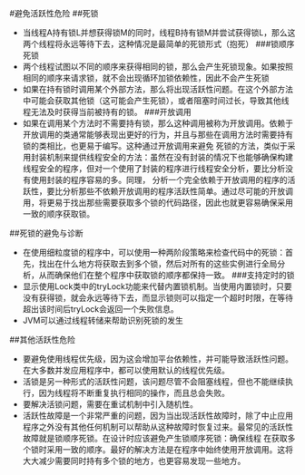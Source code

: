 #避免活跃性危险
##死锁
- 当线程A持有锁L并想获得锁M的同时，线程B持有锁M并尝试获得锁L，那么这两个线程将永远等待下去，这种情况是最简单的死锁形式（抱死）
###锁顺序死锁
- 两个线程试图以不同的顺序来获得相同的锁，那么会产生死锁现象。如果按照相同的顺序来请求锁，就不会出现循环加锁依赖性，因此不会产生死锁
- 如果在持有锁时调用某个外部方法，那么将出现活跃性问题。在这个外部方法中可能会获取其他锁（这可能会产生死锁），或者阻塞时间过长，导致其他线程无法及时获得当前被持有的锁。
###开放调用
- 如果在调用某个方法时不需要持有锁，那么这种调用被称为开放调用。依赖于开放调用的类通常能够表现出更好的行为，并且与那些在调用方法时需要持有锁的类相比，也更易于编写。这种通过开放调用来避免
死锁的方法，类似于采用封装机制来提供线程安全的方法：虽然在没有封装的情况下也能够确保构建线程安全的程序，但对一个使用了封装的程序进行线程安全分析，要比分析没有使用封装的程序容易的多。同理，
分析一个完全依赖于开放调用的程序的活跃性，要比分析那些不依赖开放调用的程序活跃性简单。通过尽可能的开放调用，将更易于找出那些需要获取多个锁的代码路径，因此也就更容易确保采用一致的顺序获取锁。

##死锁的避免与诊断
- 在使用细粒度锁的程序中，可以使用一种两阶段策略来检查代码中的死锁：首先，找出在什么地方将获取去到多个锁，然后对所有的这些实例进行全局分析，从而确保他们在整个程序中获取锁的顺序都保持一致。
###支持定时的锁
- 显示使用Lock类中的tryLock功能来代替内置锁机制。当使用内置锁时，只要没有获得锁，就会永远等待下去，而显示锁则可以指定一个超时时限，在等待超出该时间后tryLock会返回一个失败信息。
- JVM可以通过线程转储来帮助识别死锁的发生

##其他活跃性危险
- 要避免使用线程优先级，因为这会增加平台依赖性，并可能导致活跃性问题。在大多数并发应用程序中，都可以使用默认的线程优先级。
- 活锁是另一种形式的活跃性问题，该问题尽管不会阻塞线程，但也不能继续执行，因为线程将不断重复执行相同的操作，而且总会失败。
- 要解决活锁问题，需要在重试机制中引入随机性。
- 活跃性故障是一个非常严重的问题，因为当出现活跃性故障时，除了中止应用程序之外没有其他任何机制可以帮助从这种故障时恢复过来。最常见的活跃性故障就是锁顺序死锁。在设计时应该避免产生锁顺序死锁：确保线程
在获取多个锁时采用一致的顺序。最好的解决方法是在程序中始终使用开放调用。这将大大减少需要同时持有多个锁的地方，也更容易发现一些地方。